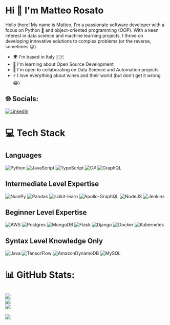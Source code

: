 
Hi 👋 I'm Matteo Rosato
==============================

Hello there! My name is Matteo, I'm a passionate software developer with a focus on Python 🐍 and object-oriented programming (OOP). With a keen interest in data science and machine learning projects, I thrive on developing innovative solutions to complex problems (or the reverse, sometimes 😜).

* 🌍  I'm based in Italy 🇮🇹
* 🧠  I'm learning about Open Source Development
* 🤝  I'm open to collaborating on Data Science and Automation projects
* ⚡  I love everything about wines and their world (but don't get it wrong 😂)

## 🌐 Socials:
[![LinkedIn](https://img.shields.io/badge/LinkedIn-%230077B5.svg?logo=linkedin&logoColor=white)](https://linkedin.com/in/matteorosato) 

# 💻 Tech Stack
## Languages
![Python](https://img.shields.io/badge/python-3670A0?style=flat&logo=python&logoColor=ffdd54) ![JavaScript](https://img.shields.io/badge/javascript-%23323330.svg?style=flat&logo=javascript&logoColor=%23F7DF1E)  ![TypeScript](https://img.shields.io/badge/typescript-%23007ACC.svg?style=flat&logo=typescript&logoColor=white) ![C#](https://img.shields.io/badge/c%23-%23239120.svg?style=flat&logo=csharp&logoColor=white) ![GraphQL](https://img.shields.io/badge/-GraphQL-E10098?style=flat&logo=graphql&logoColor=white)
## Intermediate Level Expertise
![NumPy](https://img.shields.io/badge/numpy-%23013243.svg?style=flat&logo=numpy&logoColor=white) ![Pandas](https://img.shields.io/badge/pandas-%23150458.svg?style=flat&logo=pandas&logoColor=white) ![scikit-learn](https://img.shields.io/badge/scikit--learn-%23F7931E.svg?style=flat&logo=scikit-learn&logoColor=white) ![Apollo-GraphQL](https://img.shields.io/badge/-ApolloGraphQL-311C87?style=flat&logo=apollo-graphql) ![NodeJS](https://img.shields.io/badge/node.js-6DA55F?style=flat&logo=node.js&logoColor=white) ![Jenkins](https://img.shields.io/badge/jenkins-%232C5263.svg?style=flat&logo=jenkins&logoColor=white)
## Beginner Level Expertise 
![AWS](https://img.shields.io/badge/AWS-%23FF9900.svg?style=flat&logo=amazon-aws&logoColor=white) ![Postgres](https://img.shields.io/badge/postgres-%23316192.svg?style=flat&logo=postgresql&logoColor=white) ![MongoDB](https://img.shields.io/badge/MongoDB-%234ea94b.svg?style=flat&logo=mongodb&logoColor=white) ![Flask](https://img.shields.io/badge/flask-%23000.svg?style=flat&logo=flask&logoColor=white) ![Django](https://img.shields.io/badge/django-%23092E20.svg?style=flat&logo=django&logoColor=white) ![Docker](https://img.shields.io/badge/docker-%230db7ed.svg?style=flat&logo=docker&logoColor=white)  ![Kubernetes](https://img.shields.io/badge/kubernetes-%23326ce5.svg?style=flat&logo=kubernetes&logoColor=white)
## Syntax Level Knowledge Only
![Java](https://img.shields.io/badge/java-%23ED8B00.svg?style=flat&logo=openjdk&logoColor=white) ![TensorFlow](https://img.shields.io/badge/TensorFlow-%23FF6F00.svg?style=flat&logo=TensorFlow&logoColor=white) ![AmazonDynamoDB](https://img.shields.io/badge/Amazon%20DynamoDB-4053D6?style=flat&logo=Amazon%20DynamoDB&logoColor=white)   ![MySQL](https://img.shields.io/badge/mysql-%2300000f.svg?style=flat&logo=mysql&logoColor=white)      
# 📊 GitHub Stats:
![](https://github-readme-stats.vercel.app/api?username=matteorosato&theme=tokyonight&hide_border=false&include_all_commits=false&count_private=false)<br/>
![](https://github-readme-streak-stats.herokuapp.com/?user=matteorosato&theme=tokyonight&hide_border=false)<br/>
![](https://github-readme-stats.vercel.app/api/top-langs/?username=matteorosato&theme=tokyonight&hide_border=false&include_all_commits=false&count_private=false&layout=compact)
---
[![](https://visitcount.itsvg.in/api?id=matteorosato&icon=0&color=0)](https://visitcount.itsvg.in)
